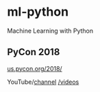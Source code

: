 # ml-python
Machine Learning with Python


## PyCon 2018
[us.pycon.org/2018/](https://us.pycon.org/2018/)

YouTube/[channel](https://www.youtube.com/channel/UCsX05-2sVSH7Nx3zuk3NYuQ)
[/videos](https://www.youtube.com/channel/UCsX05-2sVSH7Nx3zuk3NYuQ/videos)

